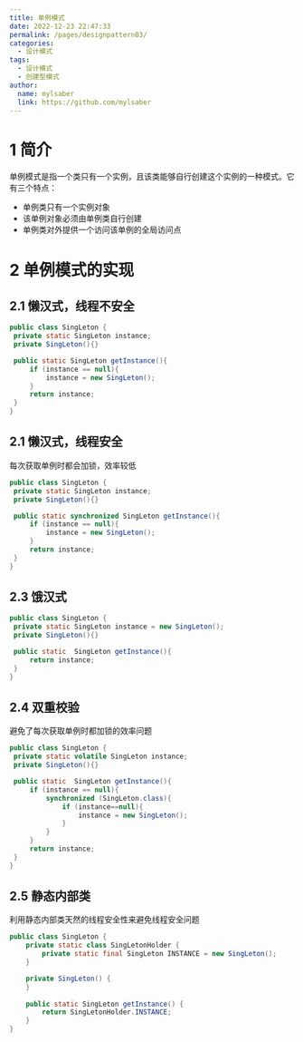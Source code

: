 ```yaml
---
title: 单例模式
date: 2022-12-23 22:47:33
permalink: /pages/designpattern03/
categories:
  - 设计模式
tags:
  - 设计模式
  - 创建型模式
author: 
  name: mylsaber
  link: https://github.com/mylsaber
---
```


# 1 简介
单例模式是指一个类只有一个实例，且该类能够自行创建这个实例的一种模式。它有三个特点：

- 单例类只有一个实例对象
- 该单例对象必须由单例类自行创建
- 单例类对外提供一个访问该单例的全局访问点
# 2 单例模式的实现
## 2.1 懒汉式，线程不安全
```java
public class SingLeton {
 private static SingLeton instance;
 private SingLeton(){}

 public static SingLeton getInstance(){
     if (instance == null){
         instance = new SingLeton();
     }
     return instance;
 }
}
```
## 2.1 懒汉式，线程安全
每次获取单例时都会加锁，效率较低
```java
public class SingLeton {
 private static SingLeton instance;
 private SingLeton(){}

 public static synchronized SingLeton getInstance(){
     if (instance == null){
         instance = new SingLeton();
     }
     return instance;
 }
}
```
## 2.3 饿汉式
```java
public class SingLeton {
 private static SingLeton instance = new SingLeton();
 private SingLeton(){}

 public static  SingLeton getInstance(){
     return instance;
 }
}
```
## 2.4 双重校验
避免了每次获取单例时都加锁的效率问题
```java
public class SingLeton {
 private static volatile SingLeton instance;
 private SingLeton(){}

 public static  SingLeton getInstance(){
     if (instance == null){
         synchronized (SingLeton.class){
             if (instance==null){
                 instance = new SingLeton();
             }
         }
     }
     return instance;
 }
}
```
## 2.5 静态内部类
利用静态内部类天然的线程安全性来避免线程安全问题
```java
public class SingLeton {
    private static class SingLetonHolder {
        private static final SingLeton INSTANCE = new SingLeton();
    }

    private SingLeton() {
    }
    
    public static SingLeton getInstance() {
        return SingLetonHolder.INSTANCE;
    }
}
```
